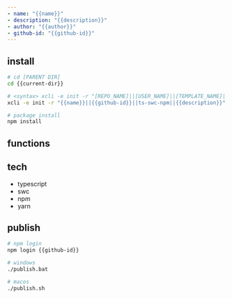 ```yaml
---
- name: "{{name}}"
- description: "{{description}}"
- author: "{{author}}"
- github-id: "{{github-id}}"
---
```


## install

```sh
# cd [PARENT DIR]
cd {{current-dir}}

# <syntax> xcli -e init -r "[REPO_NAME]||[USER_NAME]||[TEMPLATE_NAME]||[DESCRIPTION]"
xcli -e init -r "{{name}}||{{github-id}}||ts-swc-npm||{{description}}"

# package install
npm install 
```
## functions


## tech

- typescript
- swc
- npm
- yarn

## publish

```sh
# npm login
npm login {{github-id}}

# windows
./publish.bat

# macos
./publish.sh
```
